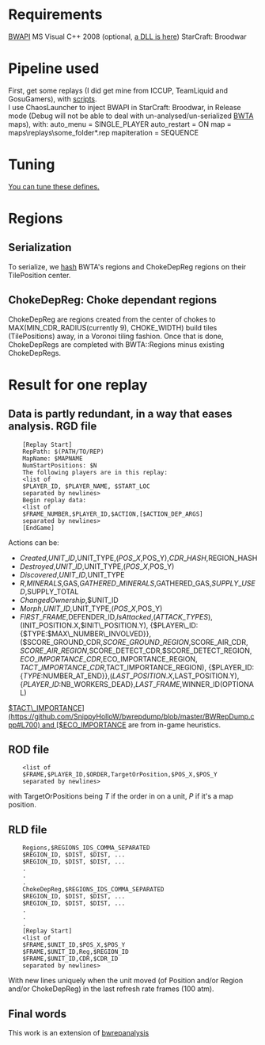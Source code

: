Requirements
============
[BWAPI](http://code.google.com/p/bwapi/)
MS Visual C++ 2008 (optional, [a DLL is here](https://github.com/SnippyHolloW/bwrepdump/blob/master/Release/BWRepDump.dll?raw=true)) 
StarCraft: Broodwar 

Pipeline used
=============
First, get some replays (I did get mine from ICCUP, TeamLiquid and GosuGamers),
 with [scripts](https://github.com/SnippyHolloW/Broodwar_replays_scrappers).  
I use ChaosLauncher to inject BWAPI in StarCraft: Broodwar, in Release mode
(Debug will not be able to deal with un-analysed/un-serialized 
[BWTA](http://code.google.com/p/bwta/) maps), with:
        auto_menu = SINGLE_PLAYER
        auto_restart = ON
        map = maps\replays\some_folder\*.rep
        mapiteration = SEQUENCE

Tuning
======
[You can tune these defines.](https://github.com/SnippyHolloW/bwrepdump/blob/master/BWRepDump.cpp#L7)

Regions
=======
Serialization
-------------
To serialize, we [hash](https://github.com/SnippyHolloW/bwrepdump/blob/master/BWRepDump.cpp#L40-43) BWTA's regions and ChokeDepReg regions on their TilePosition center.

ChokeDepReg: Choke dependant regions
------------------------------------
ChokeDepReg are regions created from the center of chokes to MAX(MIN\_CDR\_RADIUS(currently 9), CHOKE\_WIDTH) build tiles (TilePositions) away, in a Voronoi tiling fashion. Once that is done, ChokeDepRegs are completed with BWTA::Regions minus existing ChokeDepRegs.
  
Result for one replay
=====================
Data is partly redundant, in a way that eases analysis.
RGD file
--------
        [Replay Start]
        RepPath: $(PATH/TO/REP)
        MapName: $MAPNAME
        NumStartPositions: $N
        The following players are in this replay:
        <list of 
        $PLAYER_ID, $PLAYER_NAME, $START_LOC
        separated by newlines>
        Begin replay data:
        <list of
        $FRAME_NUMBER,$PLAYER_ID,$ACTION,[$ACTION_DEP_ARGS]
        separated by newlines>
        [EndGame]
        
Actions can be:
* *Created*,$UNIT\_ID,$UNIT\_TYPE,($POS\_X,$POS\_Y),$CDR\_HASH,$REGION\_HASH  
* *Destroyed*,$UNIT\_ID,$UNIT\_TYPE,($POS\_X,$POS\_Y)  
* *Discovered*,$UNIT\_ID,$UNIT\_TYPE  
* *R*,$MINERALS,$GAS,$GATHERED\_MINERALS,$GATHERED\_GAS,$SUPPLY\_USED,$SUPPLY\_TOTAL  
* *ChangedOwnership*,$UNIT\_ID  
* *Morph*,$UNIT\_ID,$UNIT\_TYPE,($POS\_X,$POS\_Y)  
* $FIRST\_FRAME,$DEFENDER\_ID,*IsAttacked*,($ATTACK\_TYPES),
($INIT\_POSITION.X,$INIT\_POSITION.Y),
{$PLAYER\_ID:{$TYPE:$MAX\_NUMBER\_INVOLVED}},
($SCORE\_GROUND\_CDR,$SCORE\_GROUND\_REGION,$SCORE\_AIR\_CDR,
$SCORE\_AIR\_REGION,$SCORE\_DETECT\_CDR,$SCORE\_DETECT\_REGION,
$ECO\_IMPORTANCE\_CDR,$ECO\_IMPORTANCE\_REGION,
$TACT\_IMPORTANCE\_CDR,$TACT\_IMPORTANCE\_REGION),
{$PLAYER\_ID:{$TYPE:$NUMBER\_AT\_END}},($LAST\_POSITION.X,$LAST\_POSITION.Y),
{$PLAYER\_ID:$NB\_WORKERS\_DEAD},$LAST\_FRAME,$WINNER\_ID(OPTIONAL)  

[$TACT\_IMPORTANCE](https://github.com/SnippyHolloW/bwrepdump/blob/master/BWRepDump.cpp#L700) and [$ECO\_IMPORTANCE](https://github.com/SnippyHolloW/bwrepdump/blob/master/BWRepDump.cpp#L666) are from in-game heuristics.  

ROD file
--------
        <list of
        $FRAME,$PLAYER_ID,$ORDER,TargetOrPosition,$POS_X,$POS_Y
        separated by newlines>
with TargetOrPositions being *T* if the order in on a unit, *P* if it's a map position.  

RLD file
--------
        Regions,$REGIONS_IDS_COMMA_SEPARATED
        $REGION_ID, $DIST, $DIST, ...
        $REGION_ID, $DIST, $DIST, ...
        .
        .
        .
        ChokeDepReg,$REGIONS_IDS_COMMA_SEPARATED
        $REGION_ID, $DIST, $DIST, ...
        $REGION_ID, $DIST, $DIST, ...
        .
        .
        .
        [Replay Start]
        <list of
        $FRAME,$UNIT_ID,$POS_X,$POS_Y
        $FRAME,$UNIT_ID,Reg,$REGION_ID
        $FRAME,$UNIT_ID,CDR,$CDR_ID
        separated by newlines>

With new lines uniquely when the unit moved (of Position and/or Region and/or ChokeDepReg) in the last refresh rate frames (100 atm).


Final words
-----------
This work is an extension of [bwrepanalysis](http://code.google.com/p/bwrepanalysis/)
